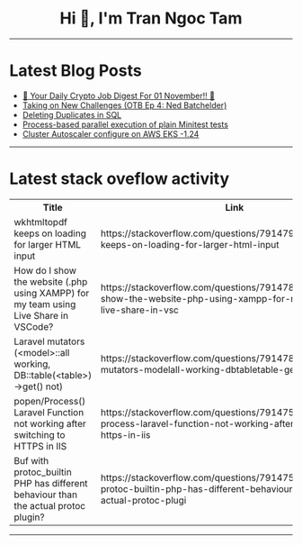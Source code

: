<h1 align="center">Hi 👋, I'm Tran Ngoc Tam</h1>

---

# Latest Blog Posts 
<!-- BLOG-POST-LIST:START -->
- [🚀 Your Daily Crypto Job Digest For 01 November!! 🚀](https://dev.to/web3hires/your-daily-crypto-job-digest-for-01-november-5be2)
- [Taking on New Challenges &lpar;OTB Ep 4: Ned Batchelder&rpar;](https://dev.to/codemouse92/taking-on-new-challenges-otb-ep-4-ned-batchelder-341a)
- [Deleting Duplicates in SQL](https://dev.to/danwycliff/deleting-duplicates-in-sql-44a0)
- [Process-based parallel execution of plain Minitest tests](https://dev.to/beatmadsen/process-based-parallel-execution-of-plain-minitest-tests-p4a)
- [Cluster Autoscaler configure on AWS EKS -1.24](https://dev.to/aws-builders/cluster-autoscaler-configure-on-aws-eks-130-22eg)
<!-- BLOG-POST-LIST:END -->

---

# Latest stack oveflow activity
<table>
  <tr><th>Title</th><th>Link</th></tr>
  <!-- STACKOVERFLOW:START --><tr><td>wkhtmltopdf keeps on loading for larger HTML input</td><td>https://stackoverflow.com/questions/79147917/wkhtmltopdf-keeps-on-loading-for-larger-html-input</td></tr><tr><td>How do I show the website &lpar;.php using XAMPP&rpar; for my team using Live Share in VSCode?</td><td>https://stackoverflow.com/questions/79147863/how-do-i-show-the-website-php-using-xampp-for-my-team-using-live-share-in-vsc</td></tr><tr><td>Laravel mutators &lpar;&lt;model&gt;::all working, DB::table&lpar;&lt;table&gt;&rpar;-&gt;get&lpar;&rpar; not&rpar;</td><td>https://stackoverflow.com/questions/79147844/laravel-mutators-modelall-working-dbtabletable-get-not</td></tr><tr><td>popen/Process&lpar;&rpar; Laravel Function not working after switching to HTTPS in IIS</td><td>https://stackoverflow.com/questions/79147594/popen-process-laravel-function-not-working-after-switching-to-https-in-iis</td></tr><tr><td>Buf with protoc_builtin PHP has different behaviour than the actual protoc plugin?</td><td>https://stackoverflow.com/questions/79147580/buf-with-protoc-builtin-php-has-different-behaviour-than-the-actual-protoc-plugi</td></tr><!-- STACKOVERFLOW:END -->
</table>

---


